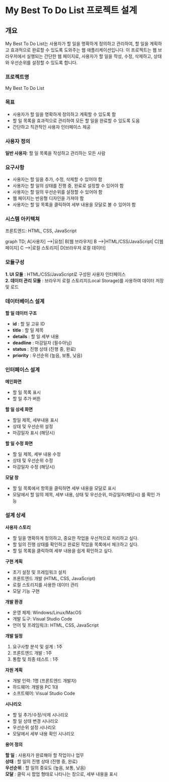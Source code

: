 # My Best To Do List 프로젝트 설계

## 개요
My Best To Do List는 사용자가 할 일을 명확하게 정의하고 관리하여, 할 일을 계획하고 효과적으로 완료할 수 있도록 도와주는 웹 애플리케이션입니다. 이 프로젝트는 웹 브라우저에서 실행되는 간단한 웹 페이지로, 사용자가 할 일을 작성, 수정, 삭제하고, 상태와 우선순위를 설정할 수 있도록 합니다.

### 프로젝트명
My Best To Do List

### 목표
- 사용자가 할 일을 명확하게 정의하고 계획할 수 있도록 함
- 할 일 목록을 효과적으로 관리하여 모든 할 일을 완료할 수 있도록 도움
- 간단하고 직관적인 사용자 인터페이스 제공

### 사용자 정의
**일반 사용자**: 할 일 목록을 작성하고 관리하는 모든 사람

### 요구사항

- 사용자는 할 일을 추가, 수정, 삭제할 수 있어야 함
- 사용자는 할 일의 상태를 진행 중, 완료로 설정할 수 있어야 함
- 사용자는 할 일의 우선순위를 설정할 수 있어야 함
- 웹 페이지는 반응형 디자인을 가져야 함
- 사용자는 할 일 목록을 클릭하여 세부 내용을 모달로 볼 수 있어야 함

### 시스템 아키텍쳐
프론트엔드: HTML, CSS, JavaScript

graph TD;
    A[사용자] -->|요청| B[웹 브라우저]
    B -->|HTML/CSS/JavaScript| C[웹 페이지]
    C -->|로컬 스토리지| D[브라우저 로컬 데이터]

### 모듈구성
**1. UI 모듈** : HTML/CSS/JavaScript로 구성된 사용자 인터페이스  
**2. 데이터 관리 모듈** : 브라우저 로컬 스토리지(Local Storage)를 사용하여 데이터 저장 및 로드

### 데이터베이스 설계
**할 일 데이터 구조**  
- **id** : 할 일 고유 ID  
- **title** : 할 일 제목  
- **details** : 할 일 세부 내용  
- **deadline** : 마감일자 (필수아님)
- **status** : 진행 상태 (진행 중, 완료)  
- **priority** : 우선순위 (높음, 보통, 낮음)  

### 인터페이스 설계
**메인화면**
- 할 일 목록 표시
- 할 일 추가 버튼

**할 일 상세 화면**
- 할일 제목, 세부내용 표시
- 상태 및 우선순위 설정
- 마감일자 표시 (해당시)

**할 일 수정 화면**
- 할 일 제목, 세부 내용 수정
- 상태 및 우선순위 수정
- 마감일자 수정 (해당시)

**모달 창**
- 할 일 목록에서 항목을 클릭하면 세부 내용을 모달로 표시
- 모달에서 할 일의 제목, 세부 내용, 상태 및 우선순위, 마감일자(해당시) 를 확인 가능

### 설계 상세
**사용자 스토리**
- 할 일을 명확하게 정의하고, 중요한 작업을 우선적으로 처리하고 싶다.
- 할 일의 진행 상태를 확인하고 완료된 작업을 목록에서 체크하고 싶다.
- 할 일 목록을 클릭하여 세부 내용을 쉽게 확인하고 싶다.

**구현 계획**
- 초기 설정 및 프레임워크 설치
- 프론트엔드 개발 (HTML, CSS, JavaScript)
- 로컬 스토리지를 사용한 데이터 관리
- 모달 기능 구현

**개발 환경**
- 운영 체제: Windows/Linux/MacOS
- 개발 도구: Visual Studio Code
- 언어 및 프레임워크: HTML, CSS, JavaScript

**개발 일정**
1. 요구사항 분석 및 설계 : 1주
2. 프론트엔드 개발 : 1주
3. 통합 및 최종 테스트 : 1주

**자원 계획**
- 개발 인력: 1명 (프론트엔드 개발자)
- 하드웨어: 개발용 PC 1대
- 소프트웨어: Visual Studio Code

**시나리오**
- 할 일 추가/수정/삭제 시나리오
- 할 일 상태 변경 시나리오
- 우선순위 설정 시나리오
- 모달에서 세부 내용 확인 시나리오

**용어 정의**

**할 일** : 사용자가 완료해야 할 작업이나 업무  
**상태** : 할 일의 진행 상태 (진행 중, 완료)  
**우선순위** : 할 일의 중요도 (높음, 보통, 낮음)  
**모달** : 클릭 시 팝업 형태로 나타나는 창으로, 세부 내용을 표시
